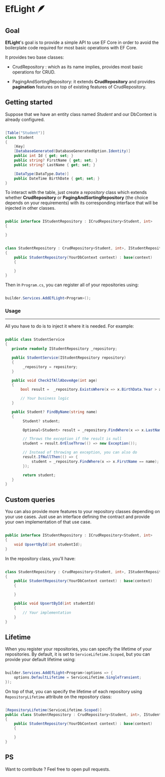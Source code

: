 # EfLight 🪶

## Goal

**EfLight**'s goal is to provide a simple API to use EF Core in order to avoid the boilerplate code required for most basic operations with EF Core.

It provides two base classes:

- CrudRepository : which as its name implies, provides most basic operations for CRUD.

- PagingAndSortingRepository: it extends **CrudRepository** and provides **pagination** features on top of existing features of CrudRepository.

## Getting started

Suppose that we have an entity class named _Student_ and our DbContext is already configured.

```cs

[Table("Student")]
class Student
{
    [Key]
    [DatabaseGenerated(DatabaseGeneratedOption.Identity)]
    public int Id { get; set; }
    public string? FirstName { get; set; }
    public string? LastName { get; set; }

    [DataType(DataType.Date)]
    public DateTime BirthDate { get; set; }
}

```

To interact with the table, just create a _repository_ class which extends whether **CrudRepository** or **PagingAndSortingRepository** (the choice depends on your requirements) with its corresponding interface that will be injected in other classes.

```cs

public interface IStudentRepository : ICrudRepository<Student, int>
{

}


class StudentRepository : CrudRepository<Student, int>, IStudentRepository
{
    public StudentRepository(YourDbContext context) : base(context)
    {

    }
}

```

Then in `Program.cs`, you can register all of your repositories using:

```cs

builder.Services.AddEfLight<Program>();

```


### Usage
---
All you have to do is to inject it where it is needed. For example:

```cs

public class StudentService
{
   private readonly IStudentRepository _repository;

   public StudentService(IStudentRepository repository)
   {
        _repository = repository;
   }

   public void CheckIfAllAboveAge(int age)
   {
       bool result =  _repository.ExistsWhere(x => x.BirthData.Year > age);

       // Your business logic
   }

   public Student? FindByName(string name)
   {
        Student? student;

        Optional<Student> result = _repository.FindWhere(x => x.LastName == name);

        // Throws the exception if the result is null
        student = result.OrElseThrow(() => new Exception());

        // Instead of throwing an exception, you can also do
        result.IfNullThen(() => {
            student = _repository.FindWhere(x => x.FirstName == name);
        });

        return student;
   }
}

```

## Custom queries

You can also provide more features to your repository classes depending on your use cases. Just use an interface defining the contract and provide your own implementation of that use case.

```cs

public interface IStudentRepository : ICrudRepository<Student, int>
{
    void UpsertById(int studentId);
}

```

In the repository class, you'll have:

```cs

class StudentRepository : CrudRepository<Student, int>, IStudentRepository
{
    public StudentRepository(YourDbContext context) : base(context)
    {

    }

    public void UpsertById(int studentId)
    {
        // Your implementation
    }
}

```

## Lifetime

When you register your repositories, you can specify the lifetime of your repositories. By default, it is set to `ServiceLifetime.Scoped`,
but you can provide your default lifetime using:

```cs

builder.Services.AddEfLight<Program>(options => {
    options.DefaultLifetime = ServiceLifetime.SingleTransient;
});

```

On top of that, you can specify the lifetime of each repository using
`RepositoryLifetime` attribute on the repository class:

```cs

[RepositoryLifetime(ServiceLifetime.Scoped)]
public class StudentRepository : CrudRepository<Student, int>, IStudentRepository
{
    public StudentRepository(YourDbContext context) : base(context)
    {

    }
}

```


## PS

Want to contribute ? Feel free to open pull requests.
